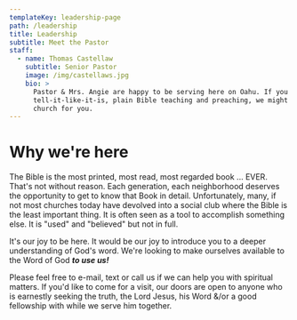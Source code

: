```yaml
---
templateKey: leadership-page
path: /leadership
title: Leadership
subtitle: Meet the Pastor
staff:
  - name: Thomas Castellaw
    subtitle: Senior Pastor
    image: /img/castellaws.jpg
    bio: >
      Pastor & Mrs. Angie are happy to be serving here on Oahu. If you like
      tell-it-like-it-is, plain Bible teaching and preaching, we might be the
      church for you.​
---
```

# Why we're here

The Bible is the most printed, most read, most regarded book ... EVER. That's not without reason. Each generation, each neighborhood deserves the opportunity to get to know that Book in detail. Unfortunately, many, if not most churches today have devolved into a social club where the Bible is the least important thing. It is often seen as a tool to accomplish something else. It is "used" and "believed" but not in full. 

It's our joy to be here. It would be our joy to introduce you to a deeper understanding of God's word. We're looking to make ourselves available to the Word of God ***to use us!*** 

Please feel free to e-mail, text or call us if we can help you with spiritual matters. If you'd like to come for a visit, our doors are open to anyone who is earnestly seeking the truth, the Lord Jesus, his Word &/or a good fellowship with while we serve him together.